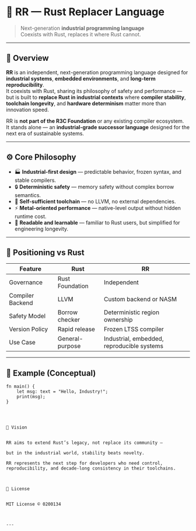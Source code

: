 # 🧩 RR — Rust Replacer Language
> Next-generation **industrial programming language**  
> Coexists with Rust, replaces it where Rust cannot.

---

## 🧭 Overview
**RR** is an independent, next-generation programming language designed for **industrial systems**, **embedded environments**, and **long-term reproducibility**.  
It coexists with Rust, sharing its philosophy of safety and performance — but is built to **replace Rust in industrial contexts** where **compiler stability**, **toolchain longevity**, and **hardware determinism** matter more than innovation speed.

RR is **not part of the R3C Foundation** or any existing compiler ecosystem.  
It stands alone — an **industrial-grade successor language** designed for the next era of sustainable systems.

---

## ⚙️ Core Philosophy
- 🏭 **Industrial-first design** — predictable behavior, frozen syntax, and stable compilers.  
- 🔒 **Deterministic safety** — memory safety without complex borrow semantics.  
- 🧩 **Self-sufficient toolchain** — no LLVM, no external dependencies.  
- ⚡ **Metal-oriented performance** — native-level output without hidden runtime cost.  
- 🧠 **Readable and learnable** — familiar to Rust users, but simplified for engineering longevity.  

---

## 🧠 Positioning vs Rust
| Feature | Rust | RR |
|----------|------|----|
| Governance | Rust Foundation | Independent |
| Compiler Backend | LLVM | Custom backend or NASM |
| Safety Model | Borrow checker | Deterministic region ownership |
| Version Policy | Rapid release | Frozen LTSS compiler |
| Use Case | General-purpose | Industrial, embedded, reproducible systems |

---

## 🔧 Example (Conceptual)
```rr
fn main() {
    let msg: text = "Hello, Industry!";
    print(msg);
}




🚀 Vision


RR aims to extend Rust’s legacy, not replace its community —

but in the industrial world, stability beats novelty.

RR represents the next step for developers who need control, reproducibility, and decade-long consistency in their toolchains.



📜 License


MIT License © 0200134



---
